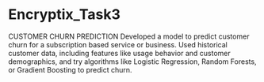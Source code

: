 # Encryptix_Task3
CUSTOMER CHURN PREDICTION
Developed a model to predict customer churn for a subscription based
service or business. Used historical customer data, including features like
usage behavior and customer demographics, and try algorithms like
Logistic Regression, Random Forests, or Gradient Boosting to predict
churn. 
